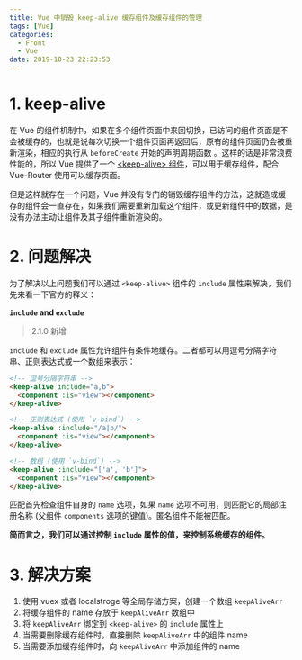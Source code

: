 ```yaml
---
title: Vue 中销毁 keep-alive 缓存组件及缓存组件的管理
tags: [Vue]
categories:
  - Front
  - Vue
date: 2019-10-23 22:23:53
---
```

# 1. keep-alive
在 Vue 的组件机制中，如果在多个组件页面中来回切换，已访问的组件页面是不会被缓存的，也就是说每次切换一个组件页面再返回后，原有的组件页面仍会被重新渲染，相应的执行从 `beforeCreate` 开始的声明周期函数 。这样的话是非常浪费性能的，所以 Vue 提供了一个 [\<keep-alive\> 组件](https://cn.vuejs.org/v2/api/#keep-alive)，可以用于缓存组件，配合 Vue-Router 使用可以缓存页面。

但是这样就存在一个问题，Vue 并没有专门的销毁缓存组件的方法，这就造成缓存的组件会一直存在，如果我们需要重新加载这个组件，或更新组件中的数据，是没有办法主动让组件及其子组件重新渲染的。

# 2. 问题解决
为了解决以上问题我们可以通过 `<keep-alive>` 组件的 `include` 属性来解决，我们先来看一下官方的释义：

**`include` and `exclude`**

> 2.1.0 新增

`include` 和 `exclude` 属性允许组件有条件地缓存。二者都可以用逗号分隔字符串、正则表达式或一个数组来表示：

```html
<!-- 逗号分隔字符串 -->
<keep-alive include="a,b">
  <component :is="view"></component>
</keep-alive>

<!-- 正则表达式 (使用 `v-bind`) -->
<keep-alive :include="/a|b/">
  <component :is="view"></component>
</keep-alive>

<!-- 数组 (使用 `v-bind`) -->
<keep-alive :include="['a', 'b']">
  <component :is="view"></component>
</keep-alive>
```

匹配首先检查组件自身的 `name` 选项，如果 `name` 选项不可用，则匹配它的局部注册名称 (父组件 `components` 选项的键值)。匿名组件不能被匹配。

**简而言之，我们可以通过控制 `include` 属性的值，来控制系统缓存的组件。**

# 3. 解决方案

1. 使用 vuex 或者 localstroge 等全局存储方案，创建一个数组 `keepAliveArr`
2. 将缓存组件的 name 存放于 `keepAliveArr` 数组中
3. 将 `keepAliveArr` 绑定到 `<keep-alive>` 的 `include` 属性上
4. 当需要删除缓存组件时，直接删除 `keepAliveArr` 中的组件 name
5. 当需要添加缓存组件时，向 `keepAliveArr` 中添加组件的 name